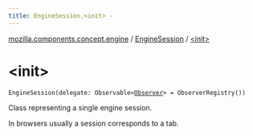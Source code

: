 ```yaml
---
title: EngineSession.<init> - 
---
```


[mozilla.components.concept.engine](../index.html) / [EngineSession](index.html) / [&lt;init&gt;](./-init-.html)

# &lt;init&gt;

`EngineSession(delegate: Observable<`[`Observer`](-observer/index.html)`> = ObserverRegistry())`

Class representing a single engine session.

In browsers usually a session corresponds to a tab.

